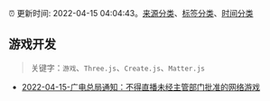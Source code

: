 :alarm_clock: 更新时间: 2022-04-15 04:04:43。[来源分类](../README.md)、[标签分类](../TAGS.md)、[时间分类](../TIMELINE.md)

## 游戏开发


> 关键字：`游戏`、`Three.js`、`Create.js`、`Matter.js`



- [2022-04-15-广电总局通知：不得直播未经主管部门批准的网络游戏](https://www.v2ex.com/t/847101) 